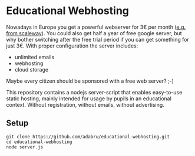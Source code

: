 
# Educational Webhosting

Nowadays in Europe you get a powerful webserver for 3€ per month ([e.g. from scaleway](https://www.scaleway.com/en/virtual-instances/arm-instances/)). You could also get half a year of free google server, but why bother switching after the free trial period if you can get something for just 3€. With proper configuration the server includes:

- unlimited emails
- webhosting
- cloud storage

Maybe every citizen should be sponsored with a free web server? ;-)

This repository contains a nodejs server-script that enables easy-to-use static hosting, mainly intended for usage by pupils in an educational context. Without registration, without emails, without advertising.

## Setup

```
git clone https://github.com/adabru/educational-webhosting.git
cd educational-webhosting
node server.js
```
